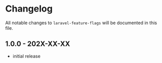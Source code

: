 # Changelog

All notable changes to `laravel-feature-flags` will be documented in this file.

## 1.0.0 - 202X-XX-XX

- initial release
